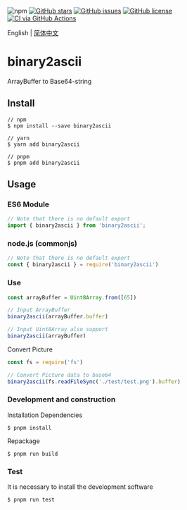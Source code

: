 ![npm](https://img.shields.io/npm/v/binary2ascii) [![GitHub stars](https://img.shields.io/github/stars/5102a/binary2ascii)](https://github.com/5102a/binary2ascii/stargazers) [![GitHub issues](https://img.shields.io/github/issues/5102a/binary2ascii)](https://github.com/5102a/binary2ascii/issues) [![GitHub license](https://img.shields.io/github/license/5102a/binary2ascii)](https://github.com/5102a/binary2ascii/blob/main/LICENSE) [![CI via GitHub Actions](https://github.com/5102a/binary2ascii/actions/workflows/main.yml/badge.svg)](https://github.com/5102a/binary2ascii/actions/workflows/main.yml)

English | [简体中文](README_ch.md)

# binary2ascii

ArrayBuffer to Base64-string

## Install

```shell
// npm
$ npm install --save binary2ascii

// yarn
$ yarn add binary2ascii

// pnpm
$ pnpm add binary2ascii
```

## Usage

### ES6 Module

```javascript
// Note that there is no default export
import { binary2ascii } from 'binary2ascii';
```

### node.js (commonjs)

```javascript
// Note that there is no default export
const { binary2ascii } = require('binary2ascii')
```

### Use

```javascript
const arrayBuffer = Uint8Array.from([65])

// Input ArrayBuffer
binary2ascii(arrayBuffer.buffer)

// Input Uint8Array also support
binary2ascii(arrayBuffer)
```

Convert Picture

```javascript
const fs = require('fs')

// Convert Picture data to base64
binary2ascii(fs.readFileSync('./test/test.png').buffer)
```

### Development and construction

Installation Dependencies

```shell
$ pnpm install
```

Repackage

```shell
$ pnpm run build
```

### Test

It is necessary to install the development software


```shell
$ pnpm run test
```
